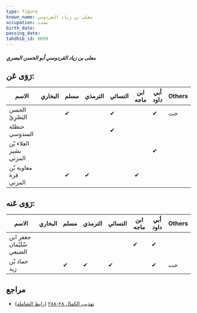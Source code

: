 ```yaml
---
type: figure
known_name: معلى بن زياد القردوسي
occupation: محدث
birth_date:
passing_date:
tahdhib_id: 6099
---
```

##### معلى بن زياد القردوسي أبو الحسن البصري

## رَوَى عَن:
| الاسم                  | البخاري | مسلم | الترمذي | النسائي | ابن ماجه | أبي داود | Others |
| ---------------------- | ------- | ---- | ------- | ------- | -------- | -------- | ------ |
| الحسن البَصْرِيّ       |         | ✔    |         | ✔       |          | ✔        | خت     |
| حنظلة السدوسي          |         |      |         | ✔       |          |          |        |
| العلاء بْن بشير المزني |         |      |         |         |          | ✔        |        |
| معاوية بْن قرة المزني  |         | ✔    | ✔       |         | ✔        |          |        |
## رَوَى عَنه:
| الاسم                     | البخاري | مسلم | الترمذي | النسائي | ابن ماجه | أبي داود | Others |
| ------------------------- | ------- | ---- | ------- | ------- | -------- | -------- | ------ |
| جعفر ابن سُلَيْمان الضبعي |         |      |         |         | ✔        | ✔        |        |
| حماد بْن زيد              |         | ✔    | ✔       | ✔       |          | ✔        | خت     |
## مراجع
- [تهذيب الكمال ٢٨-٢٨٨](obsidian://open?vault=Tahdhib-al-Kamal&file=Figures/٦٠٩٩-معلى%20بن%20زياد%20القردوسي%20أبو%20الحسن%20البصري) ([رابط الشاملة](https://shamela.ws/book/3722/15263))